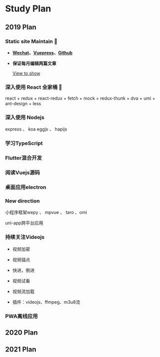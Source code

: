# Study Plan


## 2019 Plan

### Static site Maintain :tada:

- **[Wechat](https://mp.weixin.qq.com/)、[Vuepress](https://github.com/lnden/vuepress)、[Github](https://github.com/lnden/lnden.github.io)**
- **保证每月编辑两篇文章**

    [View to show](https://dinglindong.github.io/)

### 深入使用 React 全家桶 :tada:

react + redux + react-redux + fetch + mock + redux-thunk + dva + umi + ant-design + less

### 深入使用 Nodejs

express 、 koa
eggjs 、 hapijs

### 学习TypeScript

### Flutter混合开发

### 阅读Vuejs源码

### 桌面应用electron

### New direction

小程序框架wepy 、 mpvue 、 taro 、omi

uni-app跨平台应用


### 持续关注Videojs

- 视频加密

- 视频锚点

- 快进，倒进

- 视频试看

- 视频流加载

- 插件：videojs、ffmpeg、m3u8流

### PWA离线应用



## 2020 Plan

## 2021 Plan